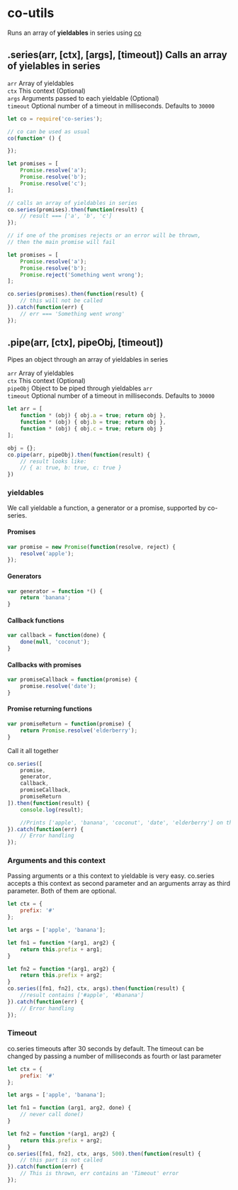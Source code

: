 
# co-utils

Runs an array of **yieldables** in series using [co](https://github.com/tj/co)

## .series(arr, [ctx], [args], [timeout]) Calls an array of yielables in series

`arr` Array of yieldables  
`ctx` This context (Optional)  
`args` Arguments passed to each yieldable (Optional)  
`timeout` Optional number of a timeout in milliseconds. Defaults to `30000`  

```js
let co = require('co-series');

// co can be used as usual
co(function* () {

});

let promises = [
    Promise.resolve('a');
    Promise.resolve('b');
    Promise.resolve('c');
];

// calls an array of yieldables in series
co.series(promises).then(function(result) {
    // result === ['a', 'b', 'c']
});

// if one of the promises rejects or an error will be thrown,
// then the main promise will fail

let promises = [
    Promise.resolve('a');
    Promise.resolve('b');
    Promise.reject('Something went wrong');
];

co.series(promises).then(function(result) {
    // this will not be called
}).catch(function(err) {
    // err === 'Something went wrong'
});

```

## .pipe(arr, [ctx], pipeObj, [timeout])

Pipes an object through an array of yieldables in series

`arr` Array of yieldables  
`ctx` This context (Optional)  
`pipeObj` Object to be piped through yieldables `arr`  
`timeout` Optional number of a timeout in milliseconds. Defaults to `30000`  

```js
let arr = [
    function * (obj) { obj.a = true; return obj },
    function * (obj) { obj.b = true; return obj },
    function * (obj) { obj.c = true; return obj }
];

obj = {};
co.pipe(arr, pipeObj).then(function(result) {
    // result looks like:
    // { a: true, b: true, c: true }
})
```

### yieldables

We call yieldable a function,  a generator or a promise, supported by co-series.

#### Promises

```js
var promise = new Promise(function(resolve, reject) {
    resolve('apple');
});
```

#### Generators

```js
var generator = function *() {
    return 'banana';
}
```

#### Callback functions

```js
var callback = function(done) {
    done(null, 'coconut');
}
```

#### Callbacks with promises

```js
var promiseCallback = function(promise) {
    promise.resolve('date');
}
```

#### Promise returning functions

```js
var promiseReturn = function(promise) {
    return Promise.resolve('elderberry');
}
```


Call it all together

```js
co.series([
    promise,
    generator,
    callback,
    promiseCallback,
    promiseReturn
]).then(function(result) {
    console.log(result);

    //Prints ['apple', 'banana', 'coconut', 'date', 'elderberry'] on the screen
}).catch(function(err) {
    // Error handling
});
```

### Arguments and this context

Passing arguments or a this context to yieldable is very easy.
co.series accepts a this context as second parameter and an arguments array as third parameter.
Both of them are optional.

```js
let ctx = {
    prefix: '#'
};

let args = ['apple', 'banana'];

let fn1 = function *(arg1, arg2) {
    return this.prefix + arg1;
}

let fn2 = function *(arg1, arg2) {
    return this.prefix + arg2;
}
co.series([fn1, fn2], ctx, args).then(function(result) {
    //result contains ['#apple', '#banana']
}).catch(function(err) {
    // Error handling
});
```

### Timeout

co.series timeouts after 30 seconds by default.
The timeout can be changed by passing a number of milliseconds as fourth or last parameter

```js
let ctx = {
    prefix: '#'
};

let args = ['apple', 'banana'];

let fn1 = function (arg1, arg2, done) {
    // never call done()
}

let fn2 = function *(arg1, arg2) {
    return this.prefix + arg2;
}
co.series([fn1, fn2], ctx, args, 500).then(function(result) {
    // this part is not called
}).catch(function(err) {
    // This is thrown, err contains an 'Timeout' error
});

```
